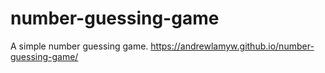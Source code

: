 # number-guessing-game
A simple number guessing game.
https://andrewlamyw.github.io/number-guessing-game/
